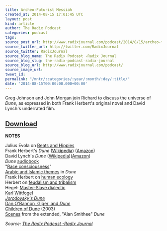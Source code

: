 ```yaml
---
title: Archeo-Futurist Messiah
created_at: 2014-08-15 17:01:45 UTC
layout: post
kind: article
author: The Radix Podcast
categories: podcast
tags: 
source_post_url: http://www.radixjournal.com/podcast/2014/8/15/archeo-futurist-messiah
source_twitter_url: http://twitter.com/RadixJournal
source_twitter: RadixJournal
source_blog_name: The Radix Podcast -Radix Journal
source_blog_slug: the-radix-podcast-radix-journal
source_blog_url: http://www.radixjournal.com/podcast/
source_image_url: 
tweet_id: 
permalink: "/mntr/:categories/:year/:month/:day/:title/"
date: '2014-08-15T00:00:00.000+00:00'
---
```

<p>Greg Johnson and John Morgan join Richard to discuss the universe of <em>Dune</em>, as expressed in both Frank Herbert's original novel and David Lynch's underrated film.      </p>



<h2 id="downloadhttpssoundcloudcomradixjournalarcheofuturistmessiah"><a href="https://soundcloud.com/radixjournal/archeo-futurist-messiah">Download</a></h2><p><strong>NOTES</strong></p><p>Julius Evola on <a href="http://www.juliusevola.net/excerpts/An_Anarchist_of_the_Right_Views_Original_Beats_%26_Hippies_as_more_Revolutionary_than_Ideological_%26_Political_Ordine_Nuovo_Youths_with_Bourgeois_Everyday_Life.html">Beats and Hippies</a> <br>
Frank Herbert's <em>Dune</em> (<a href="http://en.wikipedia.org/wiki/Dune_(novel">Wikipedia</a>) (<a href="http://www.amazon.com/exec/obidos/ASIN/0441172717/washisummipub-20">Amazon</a>) <br>
David Lynch's <em>Dune</em> (<a href="http://en.wikipedia.org/wiki/Dune_(film">Wikipedia</a>)(<a href="http://www.amazon.com/exec/obidos/ASIN/0783226063/washisummipub-20">Amazon</a>) <br>
<em>Dune</em> <a href="http://www.amazon.com/exec/obidos/ASIN//washisummipub-20">audiobook</a> <br>
"<a href="http://books.google.com/books?id=S5njq1FhUUgC&amp;lpg=PA195&amp;dq=dune%20%22race%20consciousness%22&amp;pg=PA195#v=onepage&amp;q=race%20consciousness&amp;f=false">Race consciousness</a>" <br>
<a href="http://baheyeldin.com/literature/arabic-and-islamic-themes-in-frank-herberts-dune.html">Arabic and Islamic themes</a> in <em>Dune</em> <br>
Frank Herbert on <a href="http://www.sfcenter.ku.edu/Sci-Tech-Society/Dune-AppendixI.htm">human ecology</a> <br>
Herbert on <a href="http://www.sinanvural.com/seksek/inien/tvd/tvd2.htm">feudalism and tribalism</a> <br>
Hegel: <a href="http://en.wikipedia.org/wiki/Master–slave_dialectic">Master-Slave dialectic</a> <br>
<a href="http://en.wikipedia.org/wiki/Karl_August_Wittfogel">Karl Wittfogel</a> <br>
<em><a href="http://jodorowskysdune.com">Jorodovsky's Dune</a></em> <br>
<a href="https://www.youtube.com/watch?v=BNGOsAvw80I">Dan O'Bannon, Giger, and <em>Dune</em></a> <br>
<a href="http://www.amazon.com/Children-Dune-Susan-Sarandon/dp/B000JNMUX8/ref=sr_1_1?s=instant-video&amp;ie=UTF8&amp;qid=1408119838&amp;sr=1-1&amp;keywords=children+of+dune">Children of Dune</a> (2003) <br>
<a href="https://www.youtube.com/channel/UCmkVsAdYNiyQG9ZJR6P9FjA">Scenes</a> from the extended, "Alan Smithee" <em>Dune</em>    </p><div class="">
    <i>Source: <a href="http://www.radixjournal.com/podcast/">The Radix Podcast -Radix Journal</a></i>
</div>
